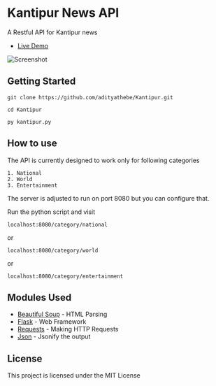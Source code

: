 # Kantipur News API

A Restful API for Kantipur news

* [Live Demo](https://kanti.herokuapp.com/category/world)

![Screenshot](http://i.imgur.com/gdzunPc.png "Screenshot: JSON Response")

## Getting Started

```
git clone https://github.com/adityathebe/Kantipur.git
```
```
cd Kantipur
```
```
py kantipur.py
```

## How to use

The API is currently designed to work only for following categories
~~~
1. National
2. World
3. Entertainment
~~~
	

The server is adjusted to run on port 8080 but you can configure that.

Run the python script and visit 
```
localhost:8080/category/national
```
or
```
localhost:8080/category/world
```
or
```
localhost:8080/category/entertainment
```

## Modules Used

* [Beautiful Soup](https://www.crummy.com/software/BeautifulSoup/) - HTML Parsing
* [Flask](http://flask.pocoo.org/) - Web Framework
* [Requests](http://docs.python-requests.org/en/master/) - Making HTTP Requests
* [Json](https://docs.python.org/2/library/json.html) - Jsonify the output

## License

This project is licensed under the MIT License
